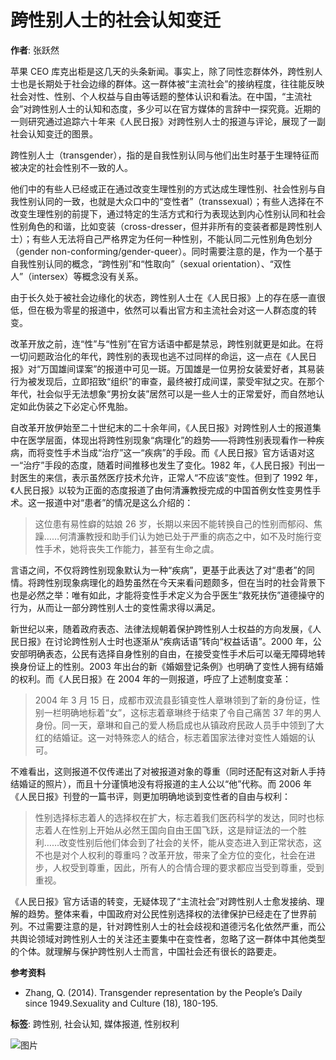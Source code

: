 # 跨性别人士的社会认知变迁

**作者**: 张跃然

苹果 CEO 库克出柜是这几天的头条新闻。事实上，除了同性恋群体外，跨性别人士也是长期处于社会边缘的群体。这一群体被“主流社会”的接纳程度，往往能反映社会对性、性别、个人权益与自由等话题的整体认识和看法。在中国，“主流社会”对跨性别人士的认知和态度，多少可以在官方媒体的言辞中一探究竟。近期的一则研究通过追踪六十年来《人民日报》对跨性别人士的报道与评论，展现了一副社会认知变迁的图景。

跨性别人士（transgender），指的是自我性别认同与他们出生时基于生理特征而被决定的社会性别不一致的人。

他们中的有些人已经或正在通过改变生理性别的方式达成生理性别、社会性别与自我性别认同的一致，也就是大众口中的“变性者”（transsexual）；有些人选择在不改变生理性别的前提下，通过特定的生活方式和行为表现达到内心性别认同和社会性别角色的和谐，比如变装（cross-dresser，但并非所有的变装者都是跨性别人士）；有些人无法将自己严格界定为任何一种性别，不能认同二元性别角色划分（gender non-conforming/gender-queer）。同时需要注意的是，作为一个基于自我性别认同的概念，“跨性别”和“性取向”（sexual orientation）、“双性人”（intersex）等概念没有关系。

由于长久处于被社会边缘化的状态，跨性别人士在《人民日报》上的存在感一直很低，但在极为零星的报道中，依然可以看出官方和主流社会对这一人群态度的转变。

改革开放之前，连“性”与“性别”在官方话语中都是禁忌，跨性别就更是如此。在将一切问题政治化的年代，跨性别的表现也逃不过同样的命运，这一点在《人民日报》对“万国雄间谍案”的报道中可见一斑。万国雄是一位男扮女装爱好者，其易装行为被发现后，立即招致“组织”的审查，最终被打成间谍，蒙受牢狱之灾。在那个年代，社会似乎无法想象“男扮女装”居然可以是一些人士的正常爱好，而自然地认定如此伪装之下必定心怀鬼胎。

自改革开放伊始至二十世纪末的二十余年间，《人民日报》对跨性别人士的报道集中在医学层面，体现出将跨性别现象“病理化”的趋势——将跨性别表现看作一种疾病，而将变性手术当成“治疗”这一“疾病”的手段。而《人民日报》官方话语对这一“治疗”手段的态度，随着时间推移也发生了变化。1982 年，《人民日报》刊出一封医生的来信，表示虽然医疗技术允许，正常人“不应该”变性。但到了 1992 年，《人民日报》以较为正面的态度报道了由何清濂教授完成的中国首例女性变男性手术。这一报道中对“患者”的情况是这么介绍的：

> 这位患有易性癖的姑娘 26 岁，长期以来因不能转换自己的性别而郁闷、焦躁……何清濂教授和助手们认为她已处于严重的病态之中，如不及时施行变性手术，她将丧失工作能力，甚至有生命之虞。

言语之间，不仅将跨性别现象默认为一种“疾病”，更基于此表达了对“患者”的同情。将跨性别现象病理化的趋势虽然在今天来看问题颇多，但在当时的社会背景下也是必然之举：唯有如此，才能将变性手术定义为合乎医生“救死扶伤”道德操守的行为，从而让一部分跨性别人士的变性需求得以满足。

新世纪以来，随着政府表态、法律法规朝着保护跨性别人士权益的方向发展，《人民日报》在讨论跨性别人士时也逐渐从“疾病话语”转向“权益话语”。2000 年，公安部明确表态，公民有选择自身性别的自由，在接受变性手术后可以毫无障碍地转换身份证上的性别。2003 年出台的新《婚姻登记条例》也明确了变性人拥有结婚的权利。而《人民日报》在 2004 年的一则报道，呼应了上述制度变革：

> 2004 年 3 月 15 日，成都市双流县彭镇变性人章琳领到了新的身份证，性别一栏明确地标着“女”，这标志着章琳终于结束了令自己痛苦 37 年的男人身份。同一天，章琳和自己的爱人杨启成也从镇政府民政人员手中领到了大红的结婚证。这一对特殊恋人的结合，标志着国家法律对变性人婚姻的认可。

不难看出，这则报道不仅传递出了对被报道对象的尊重（同时还配有这对新人手持结婚证的照片），而且十分谨慎地没有将报道的主人公以“他”代称。而 2006 年《人民日报》刊登的一篇书评，则更加明确地谈到变性者的自由与权利：

> 性别选择标志着人的选择权在扩大，标志着我们医药科学的发达，同时也标志着人在性别上开始从必然王国向自由王国飞跃，这是辩证法的一个胜利……改变性别后他们体会到了社会的关怀，能从变态进入到正常状态，这不也是对个人权利的尊重吗？改革开放，带来了全方位的变化，社会在进步，人权受到尊重，因此，所有人的合情合理的要求都应当受到尊重，受到重视。

《人民日报》官方话语的转变，无疑体现了“主流社会”对跨性别人士愈发接纳、理解的趋势。整体来看，中国政府对公民性别选择权的法律保护已经走在了世界前列。不过需要注意的是，针对跨性别人士的社会歧视和道德污名化依然严重，而公共舆论领域对跨性别人士的关注还主要集中在变性者，忽略了这一群体中其他类型的个体。就理解与保护跨性别人士而言，中国社会还有很长的路要走。

**参考资料**

- Zhang, Q. (2014). Transgender representation by the People’s Daily since 1949.Sexuality and Culture (18), 180-195.

**标签**: 跨性别, 社会认知, 媒体报道, 性别权利

![图片](https://static.zhihu.com/heifetz/assets/zhihuDaily.7af86465.png)